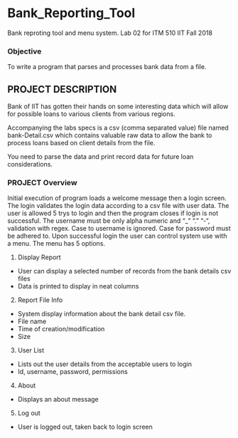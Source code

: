 # Bank_Reporting_Tool
Bank reproting tool and menu system. Lab 02 for ITM 510 IIT Fall 2018

### Objective	
To write a program that parses and processes bank data from a file.


## PROJECT DESCRIPTION
Bank of IIT has gotten their hands on some interesting data which will allow for possible loans to various clients from various regions.

Accompanying the labs specs is a csv (comma separated value) file named 
bank-Detail.csv which contains valuable raw data to allow the bank to process loans based on client details from the file.

You need to parse the data and print record data for future loan considerations.

### PROJECT Overview

Initial execution of program loads a welcome message then a login screen.
The login validates the login data according to a csv file with user data.
The user is allowed 5 trys to login and then the program closes if login is not successful.
The username must be only alpha numeric and “_” “.” “-“, validation with regex.
Case to username is ignored.
Case for password must be adhered to.
Upon successful login the user can control system use with a menu.
The menu has 5 options.
1. Display Report
* User can display a selected number of records from the bank details csv files 
* Data is printed to display in neat columns 
2. Report File Info
* System display information about the bank detail csv file.
* File name
* Time of creation/modification
* Size
3. User List
* Lists out the user details from the acceptable users to login
* Id, username, password, permissions

4. About 
* Displays an about message
5. Log out
* User is logged out, taken back to login screen
